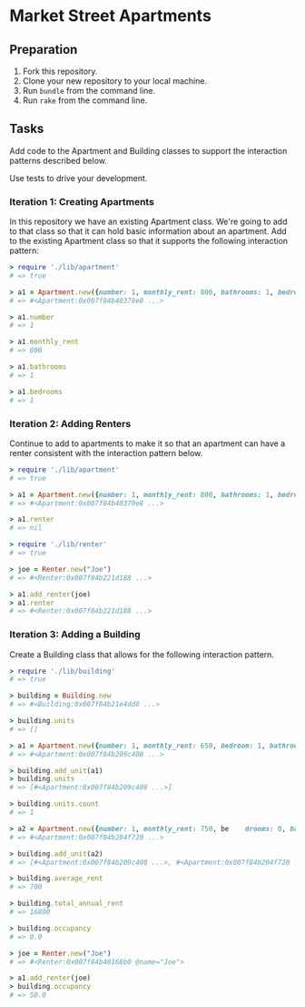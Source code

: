 # Market Street Apartments

## Preparation

1. Fork this repository.
1. Clone your new repository to your local machine.
1. Run `bundle` from the command line.
1. Run `rake` from the command line.

## Tasks

Add code to the Apartment and Building classes to support the interaction patterns described below.

Use tests to drive your development.

### Iteration 1: Creating Apartments

In this repository we have an existing Apartment class. We're going to add to that class so that it can hold basic information about an apartment. Add to the existing Apartment class so that it supports the following interaction pattern:

```ruby
> require './lib/apartment'
# => true

> a1 = Apartment.new({number: 1, monthly_rent: 800, bathrooms: 1, bedrooms: 1})
# => #<Apartment:0x007f84b40379e8 ...>

> a1.number
# => 1

> a1.monthly_rent
# => 800

> a1.bathrooms
# => 1

> a1.bedrooms
# => 1
```

### Iteration 2: Adding Renters

Continue to add to apartments to make it so that an apartment can have a renter consistent with the interaction pattern below.

```ruby
> require './lib/apartment'
# => true

> a1 = Apartment.new({number: 1, monthly_rent: 800, bathrooms: 1, bedrooms: 1})
# => #<Apartment:0x007f84b40379e8 ...>

> a1.renter
# => nil

> require './lib/renter'
# => true

> joe = Renter.new("Joe")
# => #<Renter:0x007f84b221d188 ...>

> a1.add_renter(joe)
> a1.renter
# => #<Renter:0x007f84b221d188 ...>
```

### Iteration 3: Adding a Building

Create a Building class that allows for the following interaction pattern.

```ruby
> require './lib/building'
# => true

> building = Building.new
# => #<Building:0x007f84b21e4dd8 ...>

> building.units
# => []

> a1 = Apartment.new({number: 1, monthly_rent: 650, bedroom: 1, bathroom: 1})
# => #<Apartment:0x007f84b209c408 ...>

> building.add_unit(a1)
> building.units
# => [#<Apartment:0x007f84b209c408 ...>]

> building.units.count
# => 1

> a2 = Apartment.new({number: 1, monthly_rent: 750, be    drooms: 0, bathrooms: 1})
# => #<Apartment:0x007f84b204f720 ...>

> building.add_unit(a2)
# => [#<Apartment:0x007f84b209c408 ...>, #<Apartment:0x007f84b204f720 ...>]

> building.average_rent
# => 700

> building.total_annual_rent
# => 16800

> building.occupancy
# => 0.0

> joe = Renter.new("Joe")
# => #<Renter:0x007f84b40168b0 @name="Joe">

> a1.add_renter(joe)
> building.occupancy
# => 50.0
```

